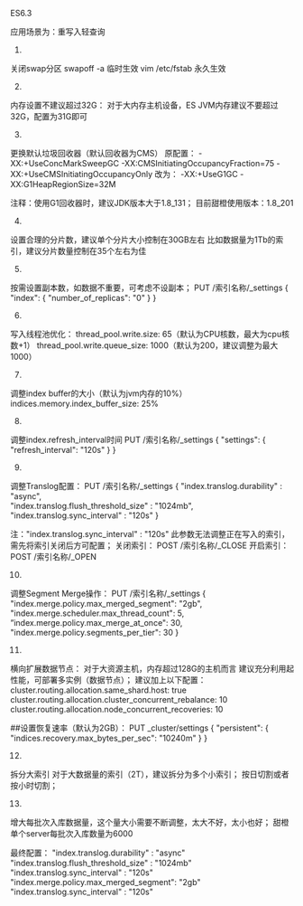 ES6.3

应用场景为：重写入轻查询

1.
关闭swap分区
swapoff -a  临时生效
vim /etc/fstab	永久生效


2.
内存设置不建议超过32G：
对于大内存主机设备，ES JVM内存建议不要超过32G，配置为31G即可


3.
更换默认垃圾回收器（默认回收器为CMS）
原配置：
-XX:+UseConcMarkSweepGC
-XX:CMSInitiatingOccupancyFraction=75
-XX:+UseCMSInitiatingOccupancyOnly
改为：
-XX:+UseG1GC
-XX:G1HeapRegionSize=32M

注释：使用G1回收器时，建议JDK版本大于1.8_131；
目前甜橙使用版本：1.8_201

4.
设置合理的分片数，建议单个分片大小控制在30GB左右
比如数据量为1Tb的索引，建议分片数量控制在35个左右为佳

5.
按需设置副本数，如数据不重要，可考虑不设副本；
PUT /索引名称/_settings
{
    "index": {
       "number_of_replicas": "0"
    }
}

6.
写入线程池优化：
thread_pool.write.size: 65（默认为CPU核数，最大为cpu核数+1）
thread_pool.write.queue_size: 1000（默认为200，建议调整为最大1000）

7.
调整index buffer的大小（默认为jvm内存的10%）
indices.memory.index_buffer_size: 25%

8.
调整index.refresh_interval时间
PUT /索引名称/_settings
{
  "settings": {
    "refresh_interval": "120s" 
  }
}

9.
调整Translog配置：
PUT /索引名称/_settings
{
	"index.translog.durability" : "async",	
	"index.translog.flush_threshold_size" : "1024mb",
	"index.translog.sync_interval" : "120s"
}

注："index.translog.sync_interval" : "120s"  此参数无法调整正在写入的索引，需先将索引关闭后方可配置；
关闭索引：
POST /索引名称/_CLOSE
开启索引：
POST /索引名称/_OPEN

10.
调整Segment Merge操作：
PUT /索引名称/_settings
{
	"index.merge.policy.max_merged_segment": "2gb",
	"index.merge.scheduler.max_thread_count": 5, 
	”index.merge.policy.max_merge_at_once": 30,
	"index.merge.policy.segments_per_tier": 30
}

11.
横向扩展数据节点：
对于大资源主机，内存超过128G的主机而言
建议充分利用起性能，可部署多实例（数据节点）；
建议加上以下配置：
cluster.routing.allocation.same_shard.host: true
cluster.routing.allocation.cluster_concurrent_rebalance: 10
cluster.routing.allocation.node_concurrent_recoveries: 10

##设置恢复速率（默认为2GB）：
PUT _cluster/settings
{
  "persistent": {
    "indices.recovery.max_bytes_per_sec": "10240m" 
  }
}

12.
拆分大索引
对于大数据量的索引（2T），建议拆分为多个小索引；
按日切割或者按小时切割；


13.
增大每批次入库数据量，这个量大小需要不断调整，太大不好，太小也好；
甜橙单个server每批次入库数量为6000

最终配置：
"index.translog.durability" : "async"
"index.translog.flush_threshold_size" : "1024mb"
"index.translog.sync_interval" : "120s"
"index.merge.policy.max_merged_segment": "2gb"
"index.translog.sync_interval" : "120s"